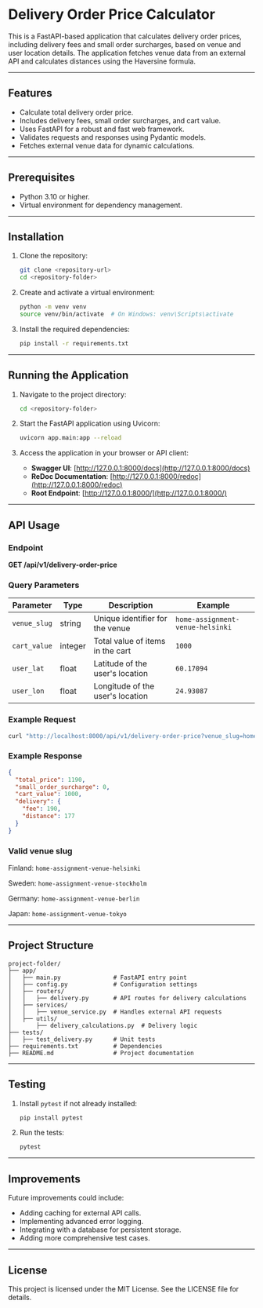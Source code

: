 # Delivery Order Price Calculator

This is a FastAPI-based application that calculates delivery order prices, including delivery fees and small order surcharges, based on venue and user location details. The application fetches venue data from an external API and calculates distances using the Haversine formula.

---

## Features

- Calculate total delivery order price.
- Includes delivery fees, small order surcharges, and cart value.
- Uses FastAPI for a robust and fast web framework.
- Validates requests and responses using Pydantic models.
- Fetches external venue data for dynamic calculations.

---

## Prerequisites

- Python 3.10 or higher.
- Virtual environment for dependency management.

---

## Installation

1. Clone the repository:
   ```bash
   git clone <repository-url>
   cd <repository-folder>
   ```

2. Create and activate a virtual environment:
   ```bash
   python -m venv venv
   source venv/bin/activate  # On Windows: venv\Scripts\activate
   ```

3. Install the required dependencies:
   ```bash
   pip install -r requirements.txt
   ```

---

## Running the Application

1. Navigate to the project directory:
   ```bash
   cd <repository-folder>
   ```

2. Start the FastAPI application using Uvicorn:
   ```bash
   uvicorn app.main:app --reload
   ```

3. Access the application in your browser or API client:
   - **Swagger UI**: [http://127.0.0.1:8000/docs](http://127.0.0.1:8000/docs)
   - **ReDoc Documentation**: [http://127.0.0.1:8000/redoc](http://127.0.0.1:8000/redoc)
   - **Root Endpoint**: [http://127.0.0.1:8000/](http://127.0.0.1:8000/)

---

## API Usage

### Endpoint

**GET /api/v1/delivery-order-price**

### Query Parameters

| Parameter    | Type    | Description                          | Example                        |
|--------------|---------|--------------------------------------|--------------------------------|
| `venue_slug` | string  | Unique identifier for the venue      | `home-assignment-venue-helsinki` |
| `cart_value` | integer | Total value of items in the cart     | `1000`                         |
| `user_lat`   | float   | Latitude of the user's location      | `60.17094`                     |
| `user_lon`   | float   | Longitude of the user's location     | `24.93087`                     |

### Example Request

```bash
curl "http://localhost:8000/api/v1/delivery-order-price?venue_slug=home-assignment-venue-helsinki&cart_value=1000&user_lat=60.17094&user_lon=24.93087"
```

### Example Response

```json
{
  "total_price": 1190,
  "small_order_surcharge": 0,
  "cart_value": 1000,
  "delivery": {
    "fee": 190,
    "distance": 177
  }
}
```

### Valid venue slug

Finland: `home-assignment-venue-helsinki`

Sweden: `home-assignment-venue-stockholm`

Germany: `home-assignment-venue-berlin`

Japan: `home-assignment-venue-tokyo`

---

## Project Structure

```
project-folder/
├── app/
│   ├── main.py               # FastAPI entry point
│   ├── config.py             # Configuration settings
│   ├── routers/
│   │   ├── delivery.py       # API routes for delivery calculations
│   ├── services/
│   │   ├── venue_service.py  # Handles external API requests
│   ├── utils/
│       ├── delivery_calculations.py  # Delivery logic
├── tests/
│   ├── test_delivery.py      # Unit tests
├── requirements.txt          # Dependencies
├── README.md                 # Project documentation
```

---

## Testing

1. Install `pytest` if not already installed:
   ```bash
   pip install pytest
   ```

2. Run the tests:
   ```bash
   pytest
   ```

---

## Improvements

Future improvements could include:

- Adding caching for external API calls.
- Implementing advanced error logging.
- Integrating with a database for persistent storage.
- Adding more comprehensive test cases.

---

## License

This project is licensed under the MIT License. See the LICENSE file for details.

